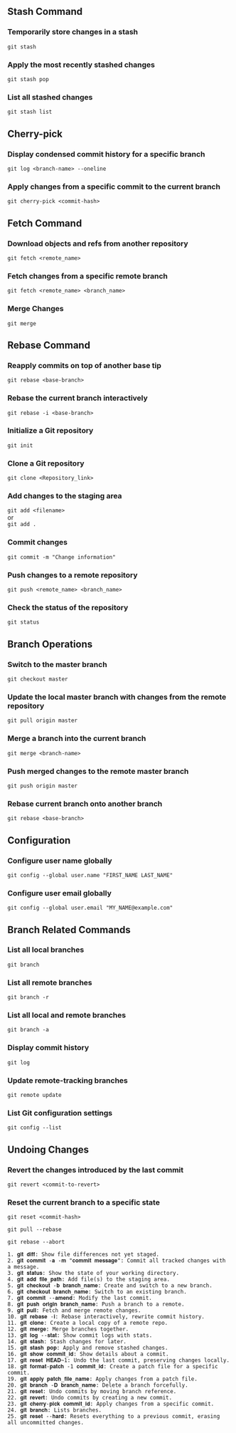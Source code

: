 
## Stash Command

### Temporarily store changes in a stash
`git stash`

### Apply the most recently stashed changes
`git stash pop`

### List all stashed changes
`git stash list`

## Cherry-pick

### Display condensed commit history for a specific branch
`git log <branch-name> --oneline`

### Apply changes from a specific commit to the current branch
`git cherry-pick <commit-hash>`

## Fetch Command

### Download objects and refs from another repository
`git fetch <remote_name>`

### Fetch changes from a specific remote branch
`git fetch <remote_name> <branch_name>`

### Merge Changes
`git merge`

## Rebase Command

### Reapply commits on top of another base tip
`git rebase <base-branch>`

### Rebase the current branch interactively
`git rebase -i <base-branch>`

### Initialize a Git repository
`git init`

### Clone a Git repository
`git clone <Repository_link>`

### Add changes to the staging area
`git add <filename>`  
or  
`git add .`

### Commit changes
`git commit -m "Change information"`

### Push changes to a remote repository
`git push <remote_name> <branch_name>`

### Check the status of the repository
`git status`

## Branch Operations

### Switch to the master branch
`git checkout master`

### Update the local master branch with changes from the remote repository
`git pull origin master`

### Merge a branch into the current branch
`git merge <branch-name>`

### Push merged changes to the remote master branch
`git push origin master`

### Rebase current branch onto another branch
`git rebase <base-branch>`

## Configuration

### Configure user name globally
`git config --global user.name "FIRST_NAME LAST_NAME"`

### Configure user email globally
`git config --global user.email "MY_NAME@example.com"`

## Branch Related Commands

### List all local branches
`git branch`

### List all remote branches
`git branch -r`

### List all local and remote branches
`git branch -a`

### Display commit history
`git log`

### Update remote-tracking branches
`git remote update`

### List Git configuration settings
`git config --list`

## Undoing Changes

### Revert the changes introduced by the last commit
`git revert <commit-to-revert>`

### Reset the current branch to a specific state
`git reset <commit-hash>`

`git pull --rebase`

`git rebase --abort`

```
1. 𝐠𝐢𝐭 𝐝𝐢𝐟𝐟: Show file differences not yet staged.
2. 𝐠𝐢𝐭 𝐜𝐨𝐦𝐦𝐢𝐭 -𝐚 -𝐦 "𝐜𝐨𝐦𝐦𝐢𝐭 𝐦𝐞𝐬𝐬𝐚𝐠𝐞": Commit all tracked changes with a message.
3. 𝐠𝐢𝐭 𝐬𝐭𝐚𝐭𝐮𝐬: Show the state of your working directory.
4. 𝐠𝐢𝐭 𝐚𝐝𝐝 𝐟𝐢𝐥𝐞_𝐩𝐚𝐭𝐡: Add file(s) to the staging area.
5. 𝐠𝐢𝐭 𝐜𝐡𝐞𝐜𝐤𝐨𝐮𝐭 -𝐛 𝐛𝐫𝐚𝐧𝐜𝐡_𝐧𝐚𝐦𝐞: Create and switch to a new branch.
6. 𝐠𝐢𝐭 𝐜𝐡𝐞𝐜𝐤𝐨𝐮𝐭 𝐛𝐫𝐚𝐧𝐜𝐡_𝐧𝐚𝐦𝐞: Switch to an existing branch.
7. 𝐠𝐢𝐭 𝐜𝐨𝐦𝐦𝐢𝐭 --𝐚𝐦𝐞𝐧𝐝: Modify the last commit.
8. 𝐠𝐢𝐭 𝐩𝐮𝐬𝐡 𝐨𝐫𝐢𝐠𝐢𝐧 𝐛𝐫𝐚𝐧𝐜𝐡_𝐧𝐚𝐦𝐞: Push a branch to a remote.
9. 𝐠𝐢𝐭 𝐩𝐮𝐥𝐥: Fetch and merge remote changes.
10. 𝐠𝐢𝐭 𝐫𝐞𝐛𝐚𝐬𝐞 -𝐢: Rebase interactively, rewrite commit history.
11. 𝐠𝐢𝐭 𝐜𝐥𝐨𝐧𝐞: Create a local copy of a remote repo.
12. 𝐠𝐢𝐭 𝐦𝐞𝐫𝐠𝐞: Merge branches together.
13. 𝐠𝐢𝐭 𝐥𝐨𝐠 --𝐬𝐭𝐚𝐭: Show commit logs with stats.
14. 𝐠𝐢𝐭 𝐬𝐭𝐚𝐬𝐡: Stash changes for later.
15. 𝐠𝐢𝐭 𝐬𝐭𝐚𝐬𝐡 𝐩𝐨𝐩: Apply and remove stashed changes.
16. 𝐠𝐢𝐭 𝐬𝐡𝐨𝐰 𝐜𝐨𝐦𝐦𝐢𝐭_𝐢𝐝: Show details about a commit.
17. 𝐠𝐢𝐭 𝐫𝐞𝐬𝐞𝐭 𝐇𝐄𝐀𝐃~1: Undo the last commit, preserving changes locally.
18. 𝐠𝐢𝐭 𝐟𝐨𝐫𝐦𝐚𝐭-𝐩𝐚𝐭𝐜𝐡 -1 𝐜𝐨𝐦𝐦𝐢𝐭_𝐢𝐝: Create a patch file for a specific commit.
19. 𝐠𝐢𝐭 𝐚𝐩𝐩𝐥𝐲 𝐩𝐚𝐭𝐜𝐡_𝐟𝐢𝐥𝐞_𝐧𝐚𝐦𝐞: Apply changes from a patch file.
20. 𝐠𝐢𝐭 𝐛𝐫𝐚𝐧𝐜𝐡 -𝐃 𝐛𝐫𝐚𝐧𝐜𝐡_𝐧𝐚𝐦𝐞: Delete a branch forcefully.
21. 𝐠𝐢𝐭 𝐫𝐞𝐬𝐞𝐭: Undo commits by moving branch reference.
22. 𝐠𝐢𝐭 𝐫𝐞𝐯𝐞𝐫𝐭: Undo commits by creating a new commit.
23. 𝐠𝐢𝐭 𝐜𝐡𝐞𝐫𝐫𝐲-𝐩𝐢𝐜𝐤 𝐜𝐨𝐦𝐦𝐢𝐭_𝐢𝐝: Apply changes from a specific commit.
24. 𝐠𝐢𝐭 𝐛𝐫𝐚𝐧𝐜𝐡: Lists branches.
25. 𝐠𝐢𝐭 𝐫𝐞𝐬𝐞𝐭 --𝐡𝐚𝐫𝐝: Resets everything to a previous commit, erasing all uncommitted changes.
```


